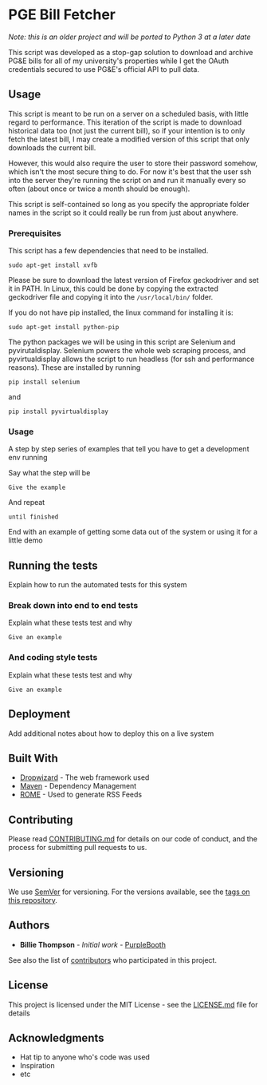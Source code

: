 # PGE Bill Fetcher
_Note: this is an older project and will be ported to Python 3 at a later date_

This script was developed as a stop-gap solution to download and archive PG&E bills for all of my university's properties while I get the OAuth credentials secured to use PG&E's official API to pull data.

## Usage

This script is meant to be run on a server on a scheduled basis, with little regard to performance. This iteration of the script is made to download historical data too (not just the current bill), so if your intention is to only fetch the latest bill, I may create a modified version of this script that only downloads the current bill.

However, this would also require the user to store their password somehow, which isn't the most secure thing to do. For now it's best that the user ssh into the server they're running the script on and run it manually every so often (about once or twice a month should be enough).

This script is self-contained so long as you specify the appropriate folder names in the script so it could really be run from just about anywhere.


### Prerequisites

This script has a few dependencies that need to be installed.


```
sudo apt-get install xvfb
```
Please be sure to download the latest version of Firefox geckodriver and set it in PATH. In Linux, this could be done by copying the extracted geckodriver file and copying it into the `/usr/local/bin/` folder.


If you do not have pip installed, the linux command for installing it is:



```
sudo apt-get install python-pip
```

The python packages we will be using in this script are Selenium and pyvirutaldisplay. Selenium powers the whole web scraping process, and pyvirtualdisplay allows the script to run headless (for ssh and performance reasons).
These are installed by running  
```
pip install selenium
```
and
```
pip install pyvirtualdisplay
```


### Usage

A step by step series of examples that tell you have to get a development env running

Say what the step will be

```
Give the example
```

And repeat

```
until finished
```

End with an example of getting some data out of the system or using it for a little demo

## Running the tests

Explain how to run the automated tests for this system

### Break down into end to end tests

Explain what these tests test and why

``` 
Give an example
```

### And coding style tests

Explain what these tests test and why

```
Give an example
```

## Deployment

Add additional notes about how to deploy this on a live system

## Built With

* [Dropwizard](http://www.dropwizard.io/1.0.2/docs/) - The web framework used
* [Maven](https://maven.apache.org/) - Dependency Management
* [ROME](https://rometools.github.io/rome/) - Used to generate RSS Feeds

## Contributing

Please read [CONTRIBUTING.md](https://gist.github.com/PurpleBooth/b24679402957c63ec426) for details on our code of conduct, and the process for submitting pull requests to us.

## Versioning

We use [SemVer](http://semver.org/) for versioning. For the versions available, see the [tags on this repository](https://github.com/your/project/tags).

## Authors

* **Billie Thompson** - *Initial work* - [PurpleBooth](https://github.com/PurpleBooth)

See also the list of [contributors](https://github.com/your/project/contributors) who participated in this project.

## License

This project is licensed under the MIT License - see the [LICENSE.md](LICENSE.md) file for details

## Acknowledgments

* Hat tip to anyone who's code was used
* Inspiration
* etc
